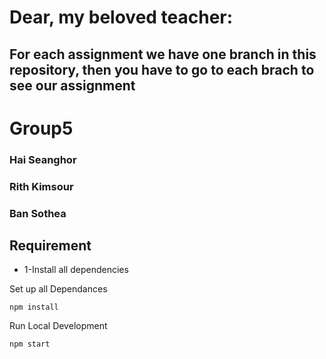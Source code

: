 
# Dear, my beloved teacher:
## For each assignment we have one branch in this repository, then you have to go to each brach to see our assignment

# Group5
### Hai Seanghor
### Rith Kimsour
### Ban Sothea

## Requirement
* 1-Install all dependencies

Set up all Dependances
```
npm install
```

Run Local Development
```
npm start
```

